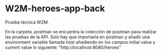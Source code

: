 # W2M-heroes-app-back
Prueba técnica W2M.

En la carpeta .postman se encuentra la colección de postman para realizar las pruebas de la API. Solo hay que importarla en postman y añadir una environment variable llamada host añadiendo en los campos initial value y current value lo siguiente: "http://localhost:8080/heroes"
